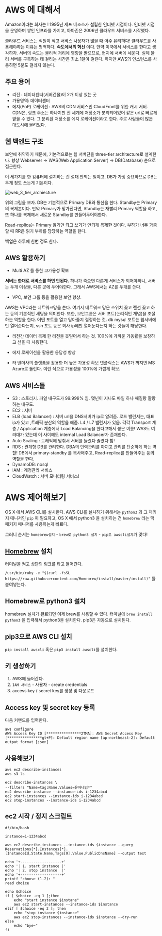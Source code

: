 # AWS 에 대해서

Amazon이라는 회사는 !
1995년 제프 베조스가 설립한 인터넷 서점이다.
인터넷 서점을 운영하며 쌓인 인프라를 가지고, 아마존은
2006년 클라우드 서비스를 시작했다.

클라우드 서비스는 직원이 적고 서비스 사용자가 많을 때 아주 유리하다!
클라우드를 사용해야하는 이유는 명백하다.  **속도에서의 혁신** 이다. 만약 미국에서 서비스를 한다고 생각하자. 서버의 속도는 물리적 거리에 영향을 받으므로, 현지에 서버에 세운다. 실제 물리 서버를 구축하는 데 걸리는 시간은 최소 1달이 걸린다.
하지만 AWS의 인스턴스를 사용하면 5분도 걸리지 않는다.


## 주요 용어
* 리전 : 데이터센터(서버건물)이 2개 이상 있는 곳
* 가용영역: 데이터센터
* 에지(PoP) 로케이션 : AWS의 CDN 서비스인 CloudFront를 위한 캐시 서버.
CDN은, 링크 주소는 하나지만 전 세계에 저장소가 분리되어있어 같은 url로 빠르게 받을 수 있다. 그 분리된 저장소를 에지 로케이션이라고 한다. 주로 사람들이 많은 대도시에 몰려있다.

## 웹 백엔드 구조

보안에 취약하기 때문에, 기본적으로는 웹 서버단을 three-tier architecture로 설계한다. 항상 Webserver => WAS(Web Application Server) => DB(Database) 순으로 접근한다.

이 세가지를 한 컴퓨터에 설치하는 건 절대 안되는 일이고, DB가 가장 중요하므로 DB는 두개 정도 쓰는게 기본이다.

![web_3_tier_archiecture](.screentshots/web_3_tier_architecture.png)

위의 그림을 보자.
DB는 기본적으로 Primary DB와 통신을 한다.
Standby는 Primary의 복제본이다.
만약 Primary가 망가진다면, Standby는 재빨리 Primary 역할을 하고, 또 하나를 복제해서 새로운 Standby를 만들어두어야한다.

Read-replica는 Primary 읽기만 되고 쓰기가 안되게 복제한 것이다.
부하가 너무 과중할 때 RR은 읽기 부하를 담당하는 역할을 한다.

백업은 하루에 한번 정도 한다.

## AWS 활용하기
* Multi AZ 를 통한 고가용성 확보

**서버는 한대로 서비스를 하면 안된다.**
하나가 죽으면 다른게 서비스가 되어야하니, 서버는 두개 이상을, 다른 곳에 두어야한다. 그래서 AWS에서는 AZ를 두개를 쓴다.

* VPC, 보안 그룹 등을 활용한 보안 향상.

AWS는 VPC라는 네트워크망을 쓴다. 여기서 네트워크 망은 스위치 꽂고 랜선 꽂고 하는 등의 기본적인 세팅을 의미한다.
또한, 보안그룹은 서버 포트(논리적인 개념)을 조절하는 역할을 한다. 어떤 포트를 열고 닫아줄지 결정하는 것. db mysql 포트는 웹서버에만 열어준다든지, ssh 포트 등은 회사 ip에만 열어둔다든지 하는 것들이 해당한다.

* 리전간 데이터 복제
한 리전을 못믿어서 하는 것. 100%에 가까운 가동률을 보장하고 싶을 때 사용한다.

* 에지 로케이션을 활용한 응답성 향상

* 타 벤더사의 플랫폼을 활용한 더 높은 가용성 확보
넷플릭스는 AWS가 꺼지면 MS Azure로 돌린다.
이런 식으로 가용성을 100%에 가깝게 확보.

## AWS 서비스들

* S3 : 스토리지. 파일 내구도가 99.999% 임.
몇년이 지나도 파일 하나 깨질랑 말랑하는 내구도.
* EC2 : 서버
* ELB (load Balancer) : 서버 url을 DNS서버가 ip로 알려줌. 로드 밸런서는, 대표 ip가 있고 ,트래픽 분산의 역할을 해줌. L4 / L7 밸런서가 있음. 각각 Transport 계층 / Application 계층에서 Load Balancing을 한다고해서 붙은 이름!
WAS도 여러대가 있는데 이 사이에도 internal Load Balancer가 존재한다.
* Auto Scaling : 트래픽에 맞춰서 서버를 늘렸다 줄였다 함!
* RDS : 관계형 DB를 관리한다. DBA의 인력관리를 아끼고 관리를 단순하게 하는 역할! DB에서 primary-standby 를 복사해주고, Read-replica를 만들어주는 등의 역할을 한다.
* DynamoDB: nosql
* IAM : 계정관리 서비스
* CloudWatch : 서버 모니터링 서비스!

# AWS 제어해보기

OS X 에서 AWS CLI를 설치한다.
AWS CLI를 설치하기 위해서는  `python3` 과 그 패키지 매니저인 `pip` 이 필요하고,
OS X 에서 python3 을 설치하는 건 `homebrew` 라는 맥 패키지 매니저를 사용하는게 빠르다.

그러니 순서는 `homebrew설치` - `brew로 python3 설치` - `pip로 awscli설치`가 맞다!


## [Homebrew](https://brew.sh/#install) 설치

터미널을 켜고 상단의 링크를 타고 들어간다.

`/usr/bin/ruby -e "$(curl -fsSL https://raw.githubusercontent.com/Homebrew/install/master/install)"`
를 붙여넣는다.

## Homebrew로 python3 설치

homebrew 설치가 완료되면 이제 brew를 사용할 수 있다.
터미널에 `brew install python3` 을 입력해서 python3을 설치한다.
pip3은 자동으로 설치된다.

## pip3으로 AWS CLI 설치

`pip install awscli` 혹은 `pip3 install awscli`를 설치한다.

## 키 생성하기

1. AWS에 들어간다.
2. `IAM 서비스` - 사용자 - create credentials
3. access key / secret key를 생성 및 다운로드


## Access key 및 secret key 등록
다음 커맨드를 입력한다.

```
aws configure
AWS Access Key ID [****************2TMA]: AWS Secret Access Key [****************gt+P]: Default region name [ap-northeast-2]: Default output format [json]
```

## 사용해보기

```
aws ec2 describe-instances
aws s3 ls

ec2 describe-instances \
--filters "Name=tag:Name,Values=유저네임*"
ec2 describe-instance --instance-ids i-1234abcd
ec2 start-instances --instance-ids i-1234abcd
ec2 stop-instances --instance-ids i-1234abcd
```


## ec2 시작 / 정지 스크립트

```
#!/bin/bash

instance=i-1234abcd

aws ec2 describe-instances --instance-ids $instance --query Reservations[*].Instances[*].[InstanceId,State.Name,Tags[0].Value,PublicDnsName] --output text

echo '+-------------------+'
echo '| 1. start instance |'
echo '| 2. stop instance  |'
echo '+-------------------+'
printf "choose (1-2): "
read choice

echo $choice
if [ $choice -eq 1 ];then
	echo "start instance $instane"
	aws ec2 start-instances --instance-ids $instance
elif [ $choice -eq 2 ]; then
	echo "stop instance $instance"
	aws ec2 stop-instances --instance-ids $instance --dry-run
else
	echo "bye~"
fi

```
